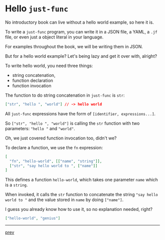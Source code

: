 # Hello `just-func`

No introductory book can live without a hello world example,
so here it is.

To write a `just-func` program,
you can write it in a JSON file, a YAML, a `.jf` file, or even just a object literal in your language.

For examples throughout the book,
we will be writing them in JSON.

But for a hello world example?
Let's being lazy and get it over with, alright?

To write hello world, you need three things:

- string concatenation,
- function declaration
- function invocation

The function to do string concatenation in `just-func` is `str`:

```json
["str", "hello ", "world"] // -> hello world
```

All `just-func` expressions have the form of `[identifier, expressions...]`.

So `["str", "hello ", "world"]` is calling the `str` function with two parameters: `"hello "` and `"world"`.

Oh, we just covered function invocation too, didn't we?

To declare a function, we use the `fn` expression:

```json
[
  "fn", "hello-world", [["name", "string"]],
  ["str", "say hello world to ", ["name"]]
]
```

This defines a function `hello-world`,
which takes one parameter `name` which is a `string`.

When invoked, it calls the `str` function to concatenate the string `"say hello world to "` and the value stored in `name` by doing `["name"]`.

I guess you already know how to use it, so no explanation needed, right?

```json
["hello-world", "genius"]
```

---

[prev](./getting-started.md)
